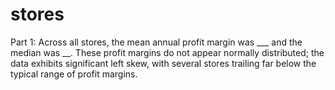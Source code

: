 # stores
Part 1: Across all stores, the mean annual profit margin was ___ and the median was __. These profit margins do not appear normally distributed; the data exhibits significant left skew, with several stores trailing far below the typical range of profit margins.

